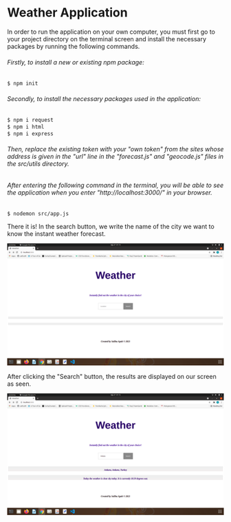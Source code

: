 # Weather Application 

In order to run the application on your own computer, you must first go to your project directory on the terminal screen and install the necessary packages by running the following commands.

###### Firstly, to install a new or existing npm package:
```
$ npm init 
```

###### Secondly, to install the necessary packages used in the application:
```
$ npm i request
$ npm i html
$ npm i express
```
###### Then, replace the existing token with your "own token" from the sites whose address is given in the "url" line in the "forecast.js" and "geocode.js" files in the src/utils directory.

###### After entering the following command in the terminal, you will be able to see the application when you enter "http://localhost:3000/" in your browser.
```
$ nodemon src/app.js 
```


There it is! In the search button, we write the name of the city we want to know the instant weather forecast.

![](w1.png)


After clicking the "Search" button, the results are displayed on our screen as seen.

![](w2.png)
